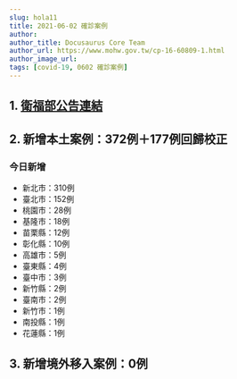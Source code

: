 ```yaml
---
slug: hola11
title: 2021-06-02 確診案例
author: 
author_title: Docusaurus Core Team
author_url: https://www.mohw.gov.tw/cp-16-60809-1.html
author_image_url: 
tags: [covid-19, 0602 確診案例]
---
```


## 1. [衛福部公告連結](https://www.cdc.gov.tw/Bulletin/Detail/-dgNWLOlnaFW6w6aXu56Gg?typeid=9)

## 2. 新增本土案例：372例＋177例回歸校正

### 今日新增
* 新北市：310例
* 臺北市：152例
* 桃園市：28例
* 基隆市：18例
* 苗栗縣：12例
* 彰化縣：10例
* 高雄市：5例
* 臺東縣：4例
* 臺中市：3例
* 新竹縣：2例
* 臺南市：2例
* 新竹市：1例
* 南投縣：1例
* 花蓮縣：1例

## 3. 新增境外移入案例：0例

